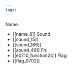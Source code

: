 ```yaml
---
tags:
---
```

Name:
- [[name_8]]
Sound:
- [[sound_15]]
- [[sound_166]]
- [[sound_49]]
Fn:
- [[e0710_function24]]
Flag:
- [[flag_9702]]
